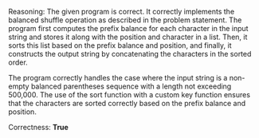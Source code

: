 Reasoning:
The given program is correct. It correctly implements the balanced shuffle operation as described in the problem statement. The program first computes the prefix balance for each character in the input string and stores it along with the position and character in a list. Then, it sorts this list based on the prefix balance and position, and finally, it constructs the output string by concatenating the characters in the sorted order.

The program correctly handles the case where the input string is a non-empty balanced parentheses sequence with a length not exceeding 500,000. The use of the sort function with a custom key function ensures that the characters are sorted correctly based on the prefix balance and position.

Correctness: **True**